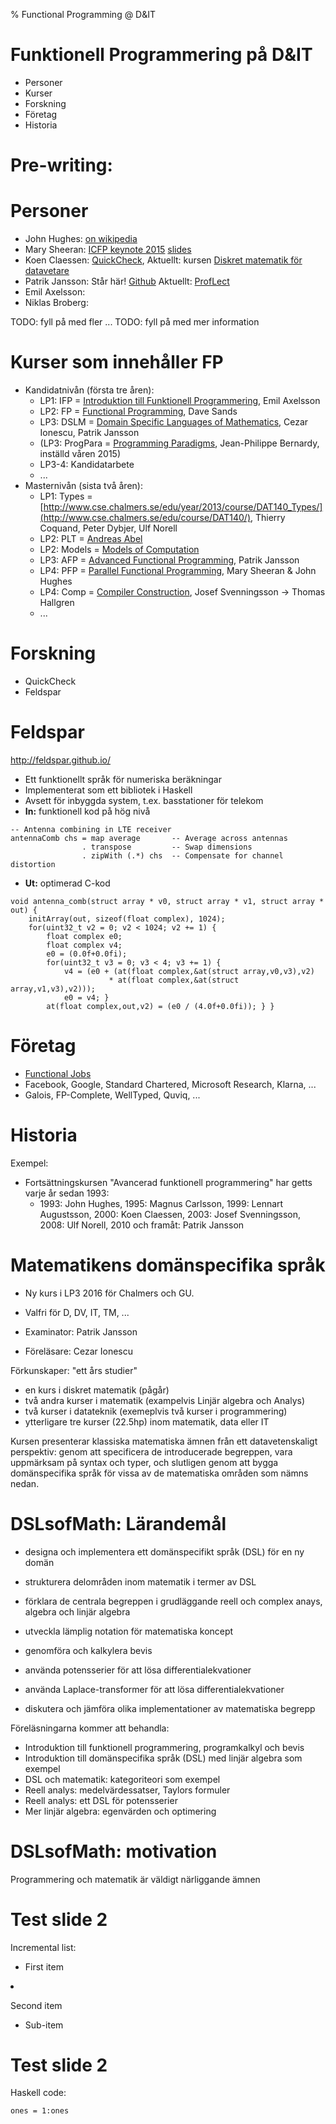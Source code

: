 % Functional Programming @ D&IT



Funktionell Programmering på D&IT
================

* Personer
* Kurser
* Forskning
* Företag
* Historia


**Pre-writing:**
================

Personer
================

* John Hughes: [on wikipedia](https://en.wikipedia.org/wiki/John_Hughes_(computer_scientist))
* Mary Sheeran: [ICFP keynote 2015](https://www.youtube.com/watch?v=gz8JpdAwtuo&index=15&list=PLnqUlCo055hWNtUo1Haoq347VhCqIjs7u) [slides](http://icfpconference.org/icfp2015/sheeran-keynote.pdf)
* Koen Claessen: [QuickCheck](https://en.wikipedia.org/wiki/QuickCheck), Aktuellt: kursen [Diskret matematik för datavetare](http://www.cse.chalmers.se/edu/course/DIT980/)
* Patrik Jansson: Står här! [Github](https://github.com/patrikja) Aktuellt: [ProfLect](https://github.com/patrikja/ProfLect)
* Emil Axelsson:
* Niklas Broberg:

TODO: fyll på med fler ...
TODO: fyll på med mer information


Kurser som innehåller FP
================

* Kandidatnivån (första tre åren):
    * LP1: IFP = [Introduktion till Funktionell Programmering](http://www.cse.chalmers.se/edu/course/TDA555/), Emil Axelsson
    * LP2: FP = [Functional Programming](www.cse.chalmers.se/edu/course/TDA452/), Dave Sands
    * LP3: DSLM = [Domain Specific Languages of Mathematics](https://github.com/DSLsofMath), Cezar Ionescu, Patrik Jansson
    * (LP3: ProgPara = [Programming Paradigms](http://www.cse.chalmers.se/~bernardy/pp/), Jean-Philippe Bernardy, inställd våren 2015)
    * LP3-4: Kandidatarbete
    * ...
* Masternivån (sista två åren):
    * LP1: Types = [http://www.cse.chalmers.se/edu/year/2013/course/DAT140_Types/](http://www.cse.chalmers.se/edu/course/DAT140/), Thierry Coquand, Peter Dybjer, Ulf Norell
    * LP2: PLT = [Andreas Abel](http://www.cse.chalmers.se/edu/course/DAT151_Programming_Language_Technology/)
    * LP2: Models = [Models of Computation](https://sites.google.com/site/modelsofcomputation/)
    * LP3: AFP = [Advanced Functional Programming](http://www.cse.chalmers.se/edu/course/afp/), Patrik Jansson
    * LP4: PFP = [Parallel Functional Programming](http://www.cse.chalmers.se/edu/course/DAT280_Parallel_Functional_Programming/), Mary Sheeran & John Hughes
    * LP4: Comp = [Compiler Construction](http://www.cse.chalmers.se/edu/course/TDA283/), Josef Svenningsson -> Thomas Hallgren
    * ...


Forskning
================

* QuickCheck
* Feldspar

Feldspar
================

<http://feldspar.github.io/>

* Ett funktionellt språk för numeriska beräkningar
* Implementerat som ett bibliotek i Haskell
* Avsett för inbyggda system, t.ex. basstationer för telekom
* **In:** funktionell kod på hög nivå

~~~~{.haskell}
-- Antenna combining in LTE receiver
antennaComb chs = map average       -- Average across antennas
                . transpose         -- Swap dimensions
                . zipWith (.*) chs  -- Compensate for channel distortion
~~~~

* **Ut:** optimerad C-kod

~~~~{.c}
void antenna_comb(struct array * v0, struct array * v1, struct array * out) {
    initArray(out, sizeof(float complex), 1024);
    for(uint32_t v2 = 0; v2 < 1024; v2 += 1) {
        float complex e0;
        float complex v4;
        e0 = (0.0f+0.0fi);
        for(uint32_t v3 = 0; v3 < 4; v3 += 1) {
            v4 = (e0 + (at(float complex,&at(struct array,v0,v3),v2)
                      * at(float complex,&at(struct array,v1,v3),v2)));
            e0 = v4; }
        at(float complex,out,v2) = (e0 / (4.0f+0.0fi)); } }
~~~~



Företag
================

* [Functional Jobs](http://functionaljobs.com/)
* Facebook, Google, Standard Chartered, Microsoft Research, Klarna, ...
* Galois, FP-Complete, WellTyped, Quviq, ...


Historia
================

Exempel:

* Fortsättningskursen "Avancerad funktionell programmering" har getts varje år sedan 1993:
    * 1993: John Hughes, 1995: Magnus Carlsson, 1999: Lennart Augustsson, 2000: Koen Claessen, 2003: Josef Svenningsson, 2008: Ulf Norell, 2010 och framåt: Patrik Jansson

Matematikens domänspecifika språk
================

* Ny kurs i LP3 2016 för Chalmers och GU.
* Valfri för D, DV, IT, TM, ...

* Examinator: Patrik Jansson
* Föreläsare: Cezar Ionescu

Förkunskaper: "ett års studier"

* en kurs i diskret matematik (pågår)
* två andra kurser i matematik (exampelvis Linjär algebra och Analys)
* två kurser i datateknik (exemeplvis två kurser i programmering)
* ytterligare tre kurser (22.5hp) inom matematik, data eller IT


Kursen presenterar klassiska matematiska ämnen från ett
datavetenskaligt perspektiv: genom att specificera de introducerade
begreppen, vara uppmärksam på syntax och typer, och slutligen genom
att bygga domänspecifika språk för vissa av de matematiska områden som
nämns nedan.

DSLsofMath: Lärandemål
================

* designa och implementera ett domänspecifikt språk (DSL) för en ny domän
* strukturera delområden inom matematik i termer av DSL
* förklara de centrala begreppen i grudläggande reell och complex anays, algebra och linjär algebra

* utveckla lämplig notation för matematiska koncept
* genomföra och kalkylera bevis
* använda potensserier för att lösa differentialekvationer
* använda Laplace-transformer för att lösa differentialekvationer

* diskutera och jämföra olika implementationer av matematiska begrepp

Föreläsningarna kommer att behandla:

* Introduktion till funktionell programmering, programkalkyl och bevis
* Introduktion till domänspecifika språk (DSL) med linjär algebra som exempel
* DSL och matematik: kategoriteori som exempel
* Reell analys: medelvärdessatser, Taylors formuler
* Reell analys: ett DSL för potensserier
* Mer linjär algebra: egenvärden och optimering

DSLsofMath: motivation
================

Programmering och matematik är väldigt närliggande ämnen




Test slide 2
====================================================================================================

Incremental list:

  <div class="incremental">

* First item

  </div>
  <div class="incremental">

* Second item
    * Sub-item

  </div>



Test slide 2
================================================================================

Haskell code:

~~~~~~~~~~~~~~~~~~~~~~~~~~~~~~~~~~~~~~~~{.haskell}
ones = 1:ones
~~~~~~~~~~~~~~~~~~~~~~~~~~~~~~~~~~~~~~~~

